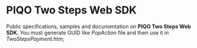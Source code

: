 # PIQO Two Steps Web SDK
Public specifications, samples and documentation on **PIQO Two Steps Web SDK**.
You must generate GUID like *PopAction* file and then use it in *TwoStepsPayment.htm*;
